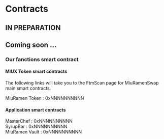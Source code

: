 # Contracts

## **IN PREPARATION**

## **Coming soon ...**

### Our fanctions smart contract

#### MIUX Token smart contracts

The following links will take you to the FtmScan page for MiuRamenSwap main smart contracts.

MiuRamen Token : 0xNNNNNNNNNN

#### Application smart contracts

MasterChef : 0xNNNNNNNNNN\
SyrupBar : 0xNNNNNNNNNN\
MiuRamen Vault : 0xNNNNNNNNNN







